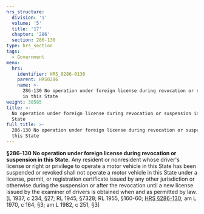 ```yaml
---
hrs_structure:
  division: '1'
  volume: '5'
  title: '17'
  chapter: '286'
  section: 286-130
type: hrs_section
tags:
  - Government
menu:
  hrs:
    identifier: HRS_0286-0130
    parent: HRS0286
    name: >-
      286-130 No operation under foreign license during revocation or suspension
      in this State
weight: 38585
title: >-
  No operation under foreign license during revocation or suspension in this
  State
full_title: >-
  286-130 No operation under foreign license during revocation or suspension in
  this State
---
```

**§286-130 No operation under foreign license during revocation or suspension in this State.** Any resident or nonresident whose driver's license or right or privilege to operate a motor vehicle in this State has been suspended or revoked shall not operate a motor vehicle in this State under a license, permit, or registration certificate issued by any other jurisdiction or otherwise during the suspension or after the revocation until a new license issued by the examiner of drivers is obtained when and as permitted by law. [L 1937, c 234, §27; RL 1945, §7328; RL 1955, §160-60; [HRS §286-130](/title-17/chapter-286/section-286-130/); am L 1970, c 164, §3; am L 1982, c 251, §3]